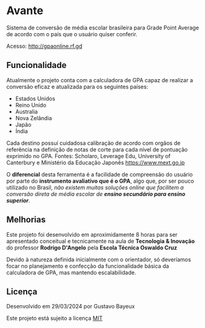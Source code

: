 
# Avante

Sistema de conversão de média escolar brasileira para Grade Point Average de acordo com o país que o usuário quiser conferir.

Acesso: http://gpaonline.rf.gd


## Funcionalidade

Atualmente o projeto conta com a calculadora de GPA capaz de realizar a conversão eficaz e atualizada para os seguintes países:
- Estados Unidos
- Reino Unido
- Australia
- Nova Zelândia
- Japão
- Índia

Cada destino possuí cuidadosa calibração de acordo com orgãos de referência na definição de notas de corte para cada nível de pontuação exprimido no GPA.
Fontes: Scholaro, Leverage Edu, University of Canterbury e Ministério da Educação Japonês https://www.mext.go.jp

O **diferencial** desta ferramenta é a facilidade de compreensão do usuário por parte do **instrumento avaliativo que é o GPA**, algo que, por ser pouco utilizado no Brasil, *não existem muitas soluções online que facilitem a conversão direta de média escolar de **ensino secundário para ensino superior***.
## Melhorias

Este projeto foi desenvolvido em aproximidamente 8 horas para ser apresentado conceitual e tecnicamente na aula de **Tecnologia & Inovação** do professor **Rodrigo D'Angelo** pela **Escola Técnica Oswaldo Cruz**

Devido à natureza definida inicialmente com o orientador, só deveríamos focar no planejamento e confecção da funcionalidade básica da calculadora de GPA, mas mantendo escalabilidade.

## Licença

Desenvolvido em 29/03/2024 por Gustavo Bayeux

Este projeto está sujeito a licença [MIT](https://choosealicense.com/licenses/mit/)

